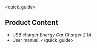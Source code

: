 <quick_guide>
##  Product Content
- USB charger *Energy Car Charger 2.1A*.
- User manual.
</quick_guide>
